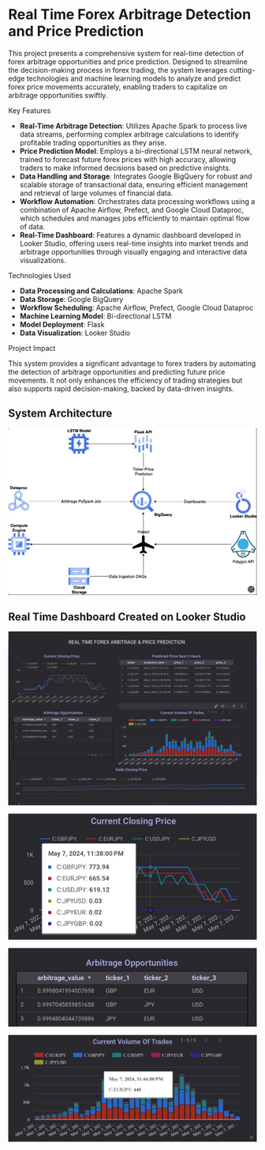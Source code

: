# Real Time Forex Arbitrage Detection and Price Prediction

This project presents a comprehensive system for real-time detection of forex arbitrage opportunities and price prediction. Designed to streamline the decision-making process in forex trading, the system leverages cutting-edge technologies and machine learning models to analyze and predict forex price movements accurately, enabling traders to capitalize on arbitrage opportunities swiftly.

Key Features

- **Real-Time Arbitrage Detection**: Utilizes Apache Spark to process live data streams, performing complex arbitrage calculations to identify profitable trading opportunities as they arise.
- **Price Prediction Model**: Employs a bi-directional LSTM neural network, trained to forecast future forex prices with high accuracy, allowing traders to make informed decisions based on predictive insights.
- **Data Handling and Storage**: Integrates Google BigQuery for robust and scalable storage of transactional data, ensuring efficient management and retrieval of large volumes of financial data.
- **Workflow Automation**: Orchestrates data processing workflows using a combination of Apache Airflow, Prefect, and Google Cloud Dataproc, which schedules and manages jobs efficiently to maintain optimal flow of data.
- **Real-Time Dashboard**: Features a dynamic dashboard developed in Looker Studio, offering users real-time insights into market trends and arbitrage opportunities through visually engaging and interactive data visualizations.

Technologies Used

- **Data Processing and Calculations**: Apache Spark
- **Data Storage**: Google BigQuery
- **Workflow Scheduling**: Apache Airflow, Prefect, Google Cloud Dataproc
- **Machine Learning Model**: Bi-directional LSTM
- **Model Deployment**: Flask
- **Data Visualization**: Looker Studio

Project Impact

This system provides a significant advantage to forex traders by automating the detection of arbitrage opportunities and predicting future price movements. It not only enhances the efficiency of trading strategies but also supports rapid decision-making, backed by data-driven insights.

## System Architecture

![Diagram Explaing the Components and System Architecture of the Project](assets/figure1.png)

## Real Time Dashboard Created on Looker Studio 

![Real-Time Dashboard on Looker Studion ](assets/figure2.png)

![Closing price updated by minute](assets/figure3.png)

![Top 3 Arbitrage opportunities updated by minute (Ticker1->Ticker2->Ticker3->Ticker4)](assets/figure4.png)

![Daily CLosing Price over the Selected Date Range](assets/figure5.png)